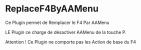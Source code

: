 # ReplaceF4ByAAMenu

Ce Plugin permet de Remplacer le F4 Par AAMenu

LE Plugin ce charge de désactiver AAMenu de la touche P.

Attention ! Ce Plugin ne comporte pas les Action de base du F4
